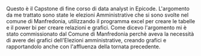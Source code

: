 Questo è il Capstone di fine corso di data analyst in Epicode. L'argomento da me trattato sono state le elezioni Amministrative che si sono svolte nel comune di Manfredonia, utilizzando il programma excel per creare le tabelle e il power bi per creare relazioni e grafici. Come dicevo l'argomento mi è stato commissionato dal Comune di Manfredonia perchè aveva la necessità di avere dei grafici dell'Elezioni amministrative, creando grafici e rapportandolo anche con l'affluenza della tornata precedente.
